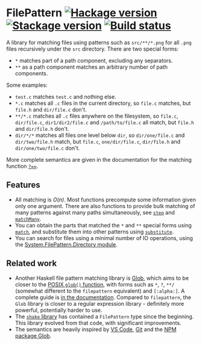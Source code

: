 # FilePattern [![Hackage version](https://img.shields.io/hackage/v/filepattern.svg?label=Hackage)](https://hackage.haskell.org/package/filepattern) [![Stackage version](https://www.stackage.org/package/filepattern/badge/nightly?label=Stackage)](https://www.stackage.org/package/filepattern) [![Build status](https://img.shields.io/github/actions/workflow/status/ndmitchell/filepattern/ci.yml?branch=master)](https://github.com/ndmitchell/filepattern/actions)

A library for matching files using patterns such as `src/**/*.png` for all `.png` files recursively under the `src` directory. There are two special forms:

* `*` matches part of a path component, excluding any separators.
* `**` as a path component matches an arbitrary number of path components.

Some examples:

* `test.c` matches `test.c` and nothing else.
* `*.c` matches all `.c` files in the current directory, so `file.c` matches, but `file.h` and `dir/file.c` don't.
* `**/*.c` matches all `.c` files anywhere on the filesystem, so `file.c`, `dir/file.c`, `dir1/dir2/file.c` and `/path/to/file.c` all match, but `file.h` and `dir/file.h` don't.
* `dir/*/*` matches all files one level below `dir`, so `dir/one/file.c` and `dir/two/file.h` match, but `file.c`, `one/dir/file.c`, `dir/file.h` and `dir/one/two/file.c` don't.

More complete semantics are given in the documentation for the matching function [`?==`](https://hackage.haskell.org/package/filepattern/docs/System-FilePattern.html#v:-63--61--61-).

## Features

* All matching is _O(n)_. Most functions precompute some information given only one argument. There are also functions to provide bulk matching of many patterns against many paths simultaneously, see [`step`](https://hackage.haskell.org/package/filepattern/docs/System-FilePattern.html#v:step) and [`matchMany`](https://hackage.haskell.org/package/filepattern/docs/System-FilePattern.html#v:matchMany).
* You can obtain the parts that matched the `*` and `**` special forms using [`match`](https://hackage.haskell.org/package/filepattern/docs/System-FilePattern.html#v:match), and substitute them into other patterns using [`substitute`](https://hackage.haskell.org/package/filepattern/docs/System-FilePattern.html#v:substitute).
* You can search for files using a minimal number of IO operations, using the [System.FilePattern.Directory module](https://hackage.haskell.org/package/filepattern-0.1.1/docs/System-FilePattern-Directory.html).

## Related work

* Another Haskell file pattern matching library is [Glob](https://hackage.haskell.org/package/Glob), which aims to be closer to the [POSIX `glob()` function](http://man7.org/linux/man-pages/man7/glob.7.html), with forms such as `*`, `?`, `**/` (somewhat different to the `filepattern` equivalent) and `[:alpha:]`. A complete guide is [in the documentation](https://hackage.haskell.org/package/Glob/docs/System-FilePath-Glob.html#v:compile). Compared to `filepattern`, the `Glob` library is closer to a regular expression library - definitely more powerful, potentially harder to use.
* The [`shake` library](https://shakebuild.com/) has contained a `FilePattern` type since the beginning. This library evolved from that code, with significant improvements.
* The semantics are heavily inspired by [VS Code](https://code.visualstudio.com/docs/editor/codebasics#_advanced-search-options), [Git](https://git-scm.com/docs/gitignore) and the [NPM package Glob](https://www.npmjs.com/package/glob).
